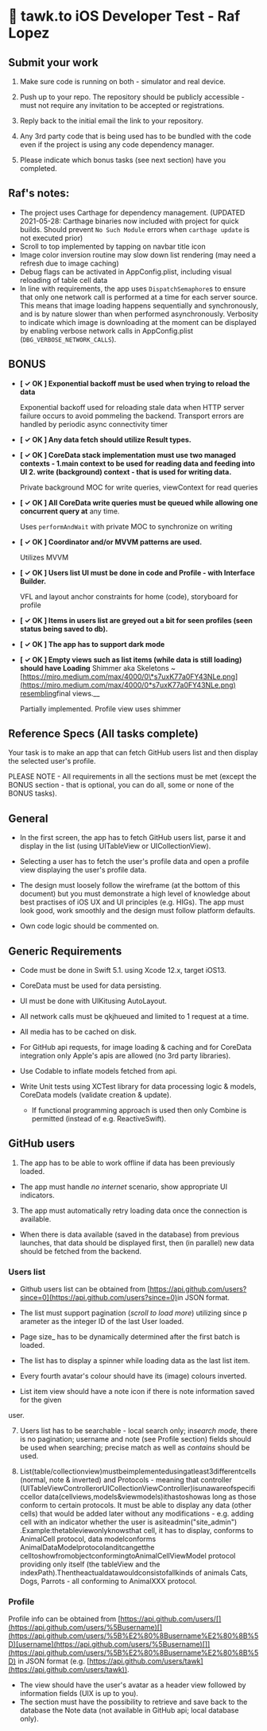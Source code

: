

# 🚀 tawk.to iOS Developer Test - Raf Lopez

## Submit your work

1. Make sure code is running on both - simulator and real device.

2. Push up to your repo. The repository should be publicly accessible - must not require any invitation to be accepted or registrations.

3. Reply back to the initial email the link to your repository.

4. Any 3rd party code that is being used has to be bundled with the code even if the
project is using any code dependency manager.

5. Please indicate which bonus tasks (see next section) have you completed.

## Raf's notes:

- The project uses Carthage for dependency management. (UPDATED 2021-05-28: Carthage binaries now
included with project for quick builds. Should prevent `No Such Module` errors when `carthage update` 
is not executed prior)
- Scroll to top implemented by tapping on navbar title icon
- Image color inversion routine may slow down list rendering (may need a refresh due to image caching)
- Debug flags can be activated in AppConfig.plist, including visual reloading of table cell data
- In line with requirements, the app uses `DispatchSemaphore`s to ensure that only one network call 
is performed at a time for each server source. This means that image loading happens sequentially and 
synchronously, and is by nature slower than when performed asynchronously. Verbosity to indicate which
image is downloading at the moment can be displayed by enabling verbose network calls in AppConfig.plist 
(`DBG_VERBOSE_NETWORK_CALLS`).

## BONUS

- __[ ✓ OK ] Exponential backoff ​must be used ​​when trying to reload the data__
    
    Exponential backoff used for reloading stale data when HTTP server failure occurs to avoid pommeling the backend. Transport errors are handled by periodic async connectivity timer

- __[ ✓ OK ] Any data fetch should utilize ​Result types.​__

- __[ ✓ OK ] CoreData stack implementation must use ​two managed contexts​ - 1.​main context​ to be used for reading data and feeding into UI 2. write (​background) context​ - that is
used for writing data.__

   Private background MOC for write queries, viewContext for read queries

- __[ ✓ OK ] All CoreData ​write​ queries must be ​queued​ while allowing one concurrent query at__
any time.

   Uses `performAndWait` with private MOC to synchronize on writing

- __[ ✓ OK ] Coordinator and/or MVVM patterns are used.__

   Utilizes MVVM

- __[ ✓ OK ] Users list UI must be done in code and Profile - with Interface Builder.__
 
    VFL and layout anchor constraints for home (code), storyboard for profile

- __[ ✓ OK ] Items in users list are greyed out a bit for seen profiles (seen status being saved to db).__

- __[ ✓ OK ] The app has to support ​dark mode​__

- __[ ✓ OK ] Empty views such as list items (while data is still loading) should have Loading__ Shimmer aka ​Skeletons​ ~
[https://miro.medium.com/max/4000/0\*s7uxK77a0FY43NLe.png](https://miro.medium.com/max/4000/0*s7uxK77a0FY43NLe.png)​​resembling​ final
views​.__

   Partially implemented. Profile view uses shimmer

## Reference Specs (All tasks complete)

Your task is to make an app that can fetch GitHub users list and then display the selected user&#39;s profile.

PLEASE NOTE - All requirements in all the sections must be met
(except the BONUS section - that is optional, you can do all, some
or none of the BONUS tasks).

## General

 - In the first screen, the app has to fetch GitHub users list, parse it and display in the list
(using UITableView or UICollectionView).

-  Selecting a user has to fetch the user&#39;s profile data and open a profile view displaying
the user&#39;s profile data.

- The design must loosely follow the wireframe (at the bottom of this document) but you
must demonstrate a high level of knowledge about best practises of iOS UX and UI
principles (e.g. HIGs). The app must look good, work smoothly and the design must
follow platform defaults.


- Own code logic should be commented on.


## Generic Requirements

- Code must be done in Swift 5.1. using Xcode 12.x, target iOS13.

-  CoreData​ must be used for data persisting.

-  UI must be done with ​UIKit​using ​AutoLayout.

-  All ​network calls​ must be ​qkjhueued​ and ​limited​ to ​1​ request at a time.


- All ​media​ has to be ​cached​ on disk.

- For GitHub api requests, for image loading &amp; caching and for CoreData integration only Apple&#39;s apis are allowed (no 3rd party libraries).

- Use Codable to inflate models fetched from api.



- Write Unit tests using ​XCTest​ library for data processing logic &amp; models, CoreData
models (validate creation &amp; update).

   - If ​functional programming​ approach is used then only ​Combine​ is permitted
(instead of e.g. ReactiveSwift).

## GitHub users

 1. The app has to be able to work ​offline​ if data has been previously loaded.

- The app must handle ​_no internet_ ​scenario, show appropriate UI indicators.
3. The app must ​automatically​ retry loading data once the connection is available.
- When there is data available (saved in the database) from previous launches, that data should be displayed first, then (in parallel) new data should be fetched from the backend.

### Users list

- Github users list can be obtained from ​[https://api.github.com/users?since=0](https://api.github.com/users?since=0)​ in JSON format.
- The list must support pagination (​_scroll to load more_​) utilizing ​since p​arameter as the integer ID of the last User loaded.
- Page size_​ has to be dynamically determined after the first batch is loaded.
- The list has to display a spinner while loading data as the last list item.
- Every fourth avatar&#39;s colour should have its (image) colours inverted.

- List item view should have a note icon if there is note information saved for the given

user.

7. Users list has to be searchable - local search only; in ​_search mode,_​ there is no 
pagination; username and note (see Profile section) fields should be used when
searching; precise match as well as ​_contains_ ​should be used.

8. List(table/collectionview)mustbeimplementedusingatleast​3differentcells
(normal, note &amp; inverted) and ​Protocols - meaning that controller
(UITableViewControllerorUICollectionViewController)isunawareofspecificcellor
data(cellviews,models&amp;viewmodels)ithastoshowas long as those conform to
certain protocols. It must be able to display any data (other cells) that would be added
later without any modifications - e.g. adding cell with an indicator whether the user is
asiteadmin(&quot;​site\_admin&quot;)​.Example:​thetableviewonlyknowsthat
cell, it has to display, conforms to ​AnimalCell protocol​, data
modelconforms​AnimalDataModelprotocolanditcangetthe
celltoshowfromobjectconformingto​AnimalCellViewModel
protocol providing only itself (the tableView and the
indexPath).Thentheactualdatawouldconsistofallkinds
of animals Cats, Dogs, Parrots - all conforming to AnimalXXX
protocol.


### Profile

Profile info can be obtained from ​[https://api.github.com/users/[](https://api.github.com/users/%5Busername)[​](https://api.github.com/users/%5B%E2%80%8Busername%E2%80%8B%5D)[username](https://api.github.com/users/%5Busername)[​]](https://api.github.com/users/%5B%E2%80%8Busername%E2%80%8B%5D) in JSON
 format (e.g. ​[https://api.github.com/users/tawk](https://api.github.com/users/tawk)​).
- The view should have the user&#39;s avatar as a header view followed by information
fields (UIX is up to you).
- The section must have the possibility to retrieve and save back to the database the Note​ data (not available in GitHub api; local database only).
